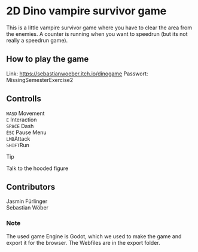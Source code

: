 # 2D Dino vampire survivor game
This is a little vampire survivor game where you have to clear the area from the enemies.
A counter is running when you want to speedrun (but its not really a speedrun game).


## How to play the game
Link: https://sebastianwoeber.itch.io/dinogame
Passwort: MissingSemesterExercise2 

## Controlls
`WASD` Movement  
`E` Interaction  
`SPACE` Dash  
`ÈSC` Pause Menu  
`LMB`Attack  
`SHIFT`Run  

> [!TIP]
> Talk to the hooded figure

## Contributors
Jasmin Fürlinger  
Sebastian Wöber

### Note
The used game Engine is Godot, which we used to make the game and export it for the browser.
The Webfiles are in the export folder.
